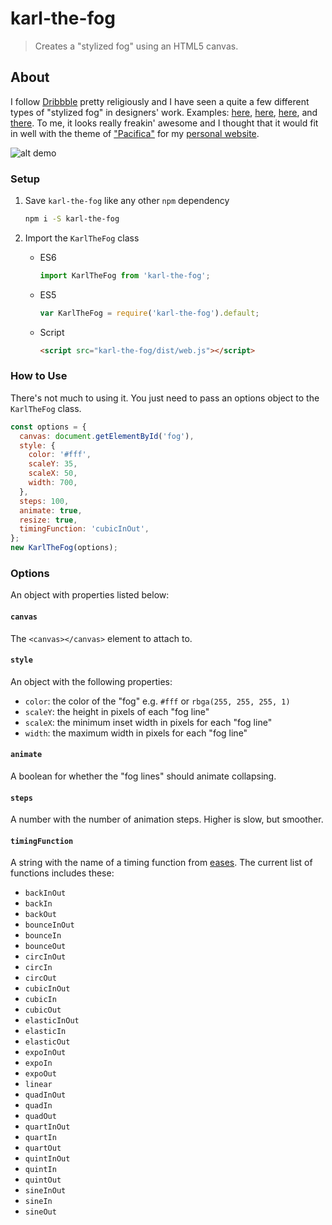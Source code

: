 # karl-the-fog

> Creates a "stylized fog" using an HTML5 canvas.

## About

I follow [Dribbble][1] pretty religiously and I have seen a quite a few
different types of "stylized fog" in designers' work. Examples: [here][2],
[here][3], [here][4], and [there][5]. To me, it looks really freakin' awesome
and I thought that it would fit in well with the theme of ["Pacifica"][6] for my
[personal website][7].

![alt demo](http://i.giphy.com/l0HlNvjQjdlEvJxOo.gif)

### Setup

1.  Save `karl-the-fog` like any other `npm` dependency

    ```bash
    npm i -S karl-the-fog
    ```

2.  Import the `KarlTheFog` class

    *   ES6

        ```javascript
        import KarlTheFog from 'karl-the-fog';
        ```

    *   ES5

        ```javascript
        var KarlTheFog = require('karl-the-fog').default;
        ```

    *   Script

        ```html
        <script src="karl-the-fog/dist/web.js"></script>
        ```

### How to Use

There's not much to using it. You just need to pass an options object to the
`KarlTheFog` class.

```javascript
const options = {
  canvas: document.getElementById('fog'),
  style: {
    color: '#fff',
    scaleY: 35,
    scaleX: 50,
    width: 700,
  },
  steps: 100,
  animate: true,
  resize: true,
  timingFunction: 'cubicInOut',
};
new KarlTheFog(options);
```

### Options

An object with properties listed below:

#### `canvas`

The `<canvas></canvas>` element to attach to.

#### `style`

An object with the following properties:

*   `color`: the color of the "fog" e.g. `#fff` or `rbga(255, 255, 255, 1)`
*   `scaleY`: the height in pixels of each "fog line"
*   `scaleX`: the minimum inset width in pixels for each "fog line"
*   `width`: the maximum width in pixels for each "fog line"

#### `animate`

A boolean for whether the "fog lines" should animate collapsing.

#### `steps`

A number with the number of animation steps. Higher is slow, but smoother.

#### `timingFunction`

A string with the name of a timing function from [eases][8]. The current list of
functions includes these:

*   `backInOut`
*   `backIn`
*   `backOut`
*   `bounceInOut`
*   `bounceIn`
*   `bounceOut`
*   `circInOut`
*   `circIn`
*   `circOut`
*   `cubicInOut`
*   `cubicIn`
*   `cubicOut`
*   `elasticInOut`
*   `elasticIn`
*   `elasticOut`
*   `expoInOut`
*   `expoIn`
*   `expoOut`
*   `linear`
*   `quadInOut`
*   `quadIn`
*   `quadOut`
*   `quartInOut`
*   `quartIn`
*   `quartOut`
*   `quintInOut`
*   `quintIn`
*   `quintOut`
*   `sineInOut`
*   `sineIn`
*   `sineOut`

[1]: https://dribbble.com/
[2]: https://dribbble.com/shots/2585522-Night-Outdoor
[3]: https://dribbble.com/shots/2557394-Cuttana
[4]: https://dribbble.com/shots/2549267-Mystery-Project-76-1
[5]: https://dribbble.com/shots/2161256-Voyager-1
[6]: https://en.wikipedia.org/wiki/Pacifica,_California#Climate
[7]: https://dylan.frankland.io/
[8]: https://github.com/mattdesl/eases
